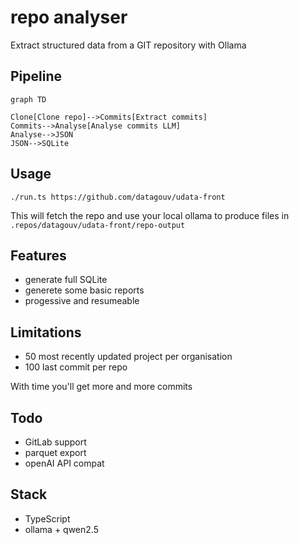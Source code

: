 # repo analyser

Extract structured data from a GIT repository with Ollama

## Pipeline

```mermaid
graph TD

Clone[Clone repo]-->Commits[Extract commits]
Commits-->Analyse[Analyse commits LLM]
Analyse-->JSON
JSON-->SQLite
```

## Usage

`./run.ts https://github.com/datagouv/udata-front`

This will fetch the repo and use your local ollama to produce files in `.repos/datagouv/udata-front/repo-output`

## Features

- generate full SQLite
- generete some basic reports
- progessive and resumeable

## Limitations

- 50 most recently updated project per organisation
- 100 last commit per repo

With time you'll get more and more commits

## Todo

- GitLab support
- parquet export
- openAI API compat

## Stack

- TypeScript
- ollama + qwen2.5
